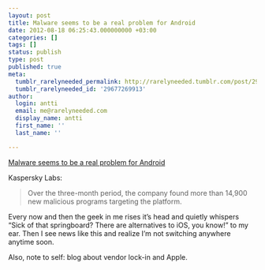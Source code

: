 ```yaml
---
layout: post
title: Malware seems to be a real problem for Android
date: 2012-08-18 06:25:43.000000000 +03:00
categories: []
tags: []
status: publish
type: post
published: true
meta:
  tumblr_rarelyneeded_permalink: http://rarelyneeded.tumblr.com/post/29677269913/malware-seems-to-be-a-real-problem-for-android
  tumblr_rarelyneeded_id: '29677269913'
author:
  login: antti
  email: me@rarelyneeded.com
  display_name: antti
  first_name: ''
  last_name: ''

---
```

<a href="http://www.bgr.com/2012/08/17/android-malware-q2-2012-study/">Malware seems to be a real problem for Android</a>

Kaspersky Labs:

<blockquote>
Over the three-month period, the company found more than 14,900 new malicious programs targeting the platform.

</blockquote>
Every now and then the geek in me rises it&#8217;s head and quietly whispers &#8220;Sick of that springboard? There are alternatives to iOS, you know!&#8221; to my ear. Then I see news like this and realize I&#8217;m not switching anywhere anytime soon.

Also, note to self: blog about vendor lock-in and Apple.


